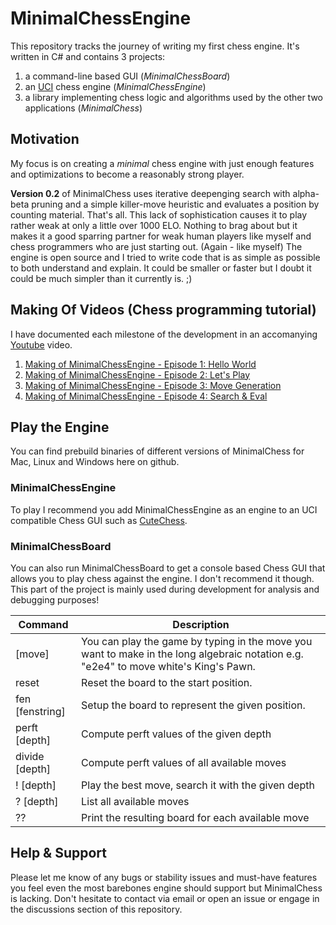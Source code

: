 # MinimalChessEngine

This repository tracks the journey of writing my first chess engine. It's written in C# and contains 3 projects:
1. a command-line based GUI (*MinimalChessBoard*) 
1. an [UCI](https://en.wikipedia.org/wiki/Universal_Chess_Interface) chess engine (*MinimalChessEngine*)
1. a library implementing chess logic and algorithms used by the other two applications (*MinimalChess*)

## Motivation

My focus is on creating a *minimal* chess engine with just enough features and optimizations to become a reasonably strong player. 

__Version 0.2__ of MinimalChess uses iterative deepenging search with alpha-beta pruning and a simple killer-move heuristic and evaluates a position by counting material. That's all. This lack of sophistication causes it to play rather weak at only a little over 1000 ELO. Nothing to brag about but it makes it a good sparring partner for weak human players like myself and chess programmers who are just starting out. (Again - like myself) The engine is open source and I tried to write code that is as simple as possible to both understand and explain. It could be smaller or faster but I doubt it could be much simpler than it currently is. ;)

## Making Of Videos (Chess programming tutorial)

I have documented each milestone of the development in an accomanying [Youtube](https://www.youtube.com/playlist?list=PL6vJSkTaZuBtTokp8-gnTsP39GCaRS3du) video.

1. [Making of MinimalChessEngine - Episode 1: Hello World](https://www.youtube.com/watch?v=hnedjeTApfY&list=PL6vJSkTaZuBtTokp8-gnTsP39GCaRS3du)
1. [Making of MinimalChessEngine - Episode 2: Let's Play](https://www.youtube.com/watch?v=pKB51c9WUrk&list=PL6vJSkTaZuBtTokp8-gnTsP39GCaRS3du)
1. [Making of MinimalChessEngine - Episode 3: Move Generation](https://www.youtube.com/watch?v=j6bNdkQnL0Q&list=PL6vJSkTaZuBtTokp8-gnTsP39GCaRS3du)
1. [Making of MinimalChessEngine - Episode 4: Search & Eval](https://www.youtube.com/watch?v=b3DMIhmPSvE&list=PL6vJSkTaZuBtTokp8-gnTsP39GCaRS3du)

## Play the Engine

You can find prebuild binaries of different versions of MinimalChess for Mac, Linux and Windows here on github.

### MinimalChessEngine

To play I recommend you add MinimalChessEngine as an engine to an UCI compatible Chess GUI such as [CuteChess](https://cutechess.com/). 

### MinimalChessBoard

You can also run MinimalChessBoard to get a console based Chess GUI that allows you to play chess against the engine. I don't recommend it though. This part of the project is mainly used during development for analysis and debugging purposes!

Command           | Description
----------------- | -------------
[move]			      | You can play the game by typing in the move you want to make in the long algebraic notation e.g. "e2e4" to move white's King's Pawn.
reset 			      | Reset the board to the start position.
fen [fenstring]		| Setup the board to represent the given position.
perft [depth]	  	| Compute perft values of the given depth
divide [depth]  	| Compute perft values of all available moves
! [depth]		      | Play the best move, search it with the given depth
? [depth]		      | List all available moves
??			          | Print the resulting board for each available move

## Help & Support

Please let me know of any bugs or stability issues and must-have features you feel even the most barebones engine should support but MinimalChess is lacking.
Don't hesitate to contact via email or open an issue or engage in the discussions section of this repository. 
